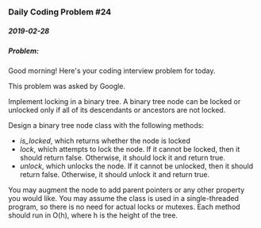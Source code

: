 ### Daily Coding Problem #24
##### 2019-02-28
##### Problem:

Good morning! Here's your coding interview problem for today.

This problem was asked by Google.

Implement locking in a binary tree. A binary tree node can be locked or unlocked only if all of its descendants or ancestors are not locked.

Design a binary tree node class with the following methods:

* *is_locked*, which returns whether the node is locked
* *lock*, which attempts to lock the node. If it cannot be locked, then it should return false. Otherwise, it should lock it and return true.
* *unlock*, which unlocks the node. If it cannot be unlocked, then it should return false. Otherwise, it should unlock it and return true.

You may augment the node to add parent pointers or any other property you would like. You may assume the class is used in a single-threaded program, so there is no need for actual locks or mutexes. Each method should run in O(h), where h is the height of the tree.
